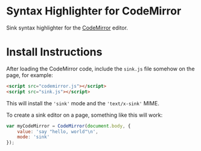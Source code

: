 Syntax Highlighter for CodeMirror
=================================

Sink syntax highlighter for the [CodeMirror](http://codemirror.net) editor.

Install Instructions
====================

After loading the CodeMirror code, include the `sink.js` file somehow on the page, for example:

```html
<script src="codemirror.js"></script>
<script src="sink.js"></script>
```

This will install the `'sink'` mode and the `'text/x-sink'` MIME.

To create a sink editor on a page, something like this will work:

```javascript
var myCodeMirror = CodeMirror(document.body, {
	value: 'say "hello, world"\n',
	mode: 'sink'
});
```
